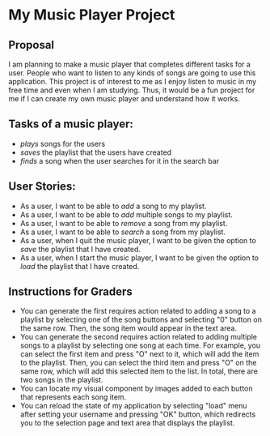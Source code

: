 # My Music Player Project

## Proposal
I am planning to make a music player that completes different tasks for a user. 
People who want to listen to any kinds of songs are going to use this application. 
This project is of interest to me as I enjoy listen to music in my free time and even when I am studying. 
Thus, it would be a fun project for me if I can create my own music player and 
understand how it works. 

## Tasks of a music player:
- *plays* songs for the users
- *saves* the playlist that the users have created
- *finds* a song when the user searches for it in the search bar

## User Stories:
- As a user, I want to be able to *add* a song to my playlist.
- As a user, I want to be able to *add* multiple songs to my playlist.
- As a user, I want to be able to *remove* a song from my playlist.
- As a user, I want to be able to *search* a song from my playlist.
- As a user, when I quit the music player, I want to be given the option to *save* the playlist that I have created. 
- As a user, when I start the music player, I want to be given the option to *load* the playlist that I have created.


## Instructions for Graders
- You can generate the first requires action related to adding a song to a playlist by selecting one of the song buttons 
and selecting "0" button on the same row. Then, the song item would appear in the text area. 
- You can generate the second requires action related to adding multiple songs to a playlist by selecting one 
song at each time. For example, you can select the first item and press "O" next to it, which will add the item to the 
playlist. Then, you can select the third item and press "O" on the same row, which will add this selected item to the
list. In total, there are two songs in the playlist. 
- You can locate my visual component by images added to each button that represents each song item. 
- You can reload the state of my application by selecting "load" menu after setting your username and 
pressing "OK" button, which redirects you to the selection page and text area that displays the playlist. 